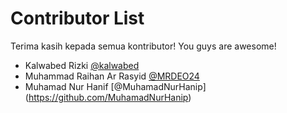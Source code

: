 # Contributor List
Terima kasih kepada semua kontributor! You guys are awesome! <ph-heart/>

<!-- Format: [NAMA] [@USERNAME GITHUB](LINK GITHUB PROFILE) -->

- Kalwabed Rizki [@kalwabed](https://github.com/kalwabed)
- Muhammad Raihan Ar Rasyid [@MRDEO24](https://github.com/MRDEO24)
- Muhamad Nur Hanif [@MuhamadNurHanip] (https://github.com/MuhamadNurHanip)
